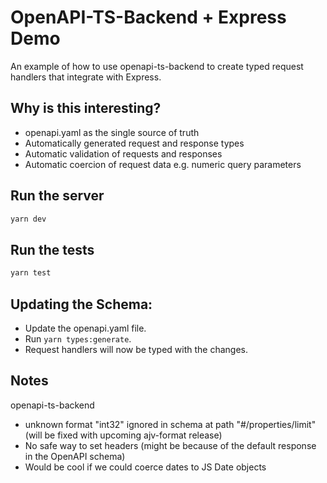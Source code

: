 # OpenAPI-TS-Backend + Express Demo

An example of how to use openapi-ts-backend to create typed request handlers that integrate with Express.

## Why is this interesting?

- openapi.yaml as the single source of truth
- Automatically generated request and response types
- Automatic validation of requests and responses
- Automatic coercion of request data e.g. numeric query parameters

## Run the server

```sh
yarn dev
```

## Run the tests

```sh
yarn test
```

## Updating the Schema:

- Update the openapi.yaml file.
- Run `yarn types:generate`.
- Request handlers will now be typed with the changes.

## Notes

openapi-ts-backend

- unknown format "int32" ignored in schema at path "#/properties/limit" (will be fixed with upcoming ajv-format release)
- No safe way to set headers (might be because of the default response in the OpenAPI schema)
- Would be cool if we could coerce dates to JS Date objects
